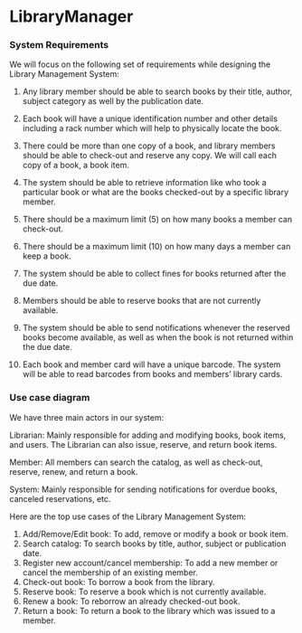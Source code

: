 # LibraryManager
### System Requirements

We will focus on the following set of requirements while designing the Library Management System:

1) Any library member should be able to search books by their title, author, subject category as well by the publication date.

2) Each book will have a unique identification number and other details including a rack number which will help to physically locate the book.

3) There could be more than one copy of a book, and library members should be able to check-out and reserve any copy. We will call each copy of a book, a book item.

4) The system should be able to retrieve information like who took a particular book or what are the books checked-out by a specific library member.

5) There should be a maximum limit (5) on how many books a member can check-out.

6) There should be a maximum limit (10) on how many days a member can keep a book.

7) The system should be able to collect fines for books returned after the due date.

8) Members should be able to reserve books that are not currently available.

9) The system should be able to send notifications whenever the reserved books become available, as well as when the book is not returned within the due date.

10) Each book and member card will have a unique barcode. The system will be able to read barcodes from books and members’ library cards.

### Use case diagram

We have three main actors in our system:

Librarian: Mainly responsible for adding and modifying books, book items, and users. The Librarian can also issue, reserve, and return book items.

Member: All members can search the catalog, as well as check-out, reserve, renew, and return a book.

System: Mainly responsible for sending notifications for overdue books, canceled reservations, etc.

Here are the top use cases of the Library Management System:

1) Add/Remove/Edit book: To add, remove or modify a book or book item.
2) Search catalog: To search books by title, author, subject or publication date.
3) Register new account/cancel membership: To add a new member or cancel the membership of an existing member.
4) Check-out book: To borrow a book from the library.
5) Reserve book: To reserve a book which is not currently available.
6) Renew a book: To reborrow an already checked-out book.
7) Return a book: To return a book to the library which was issued to a member.
